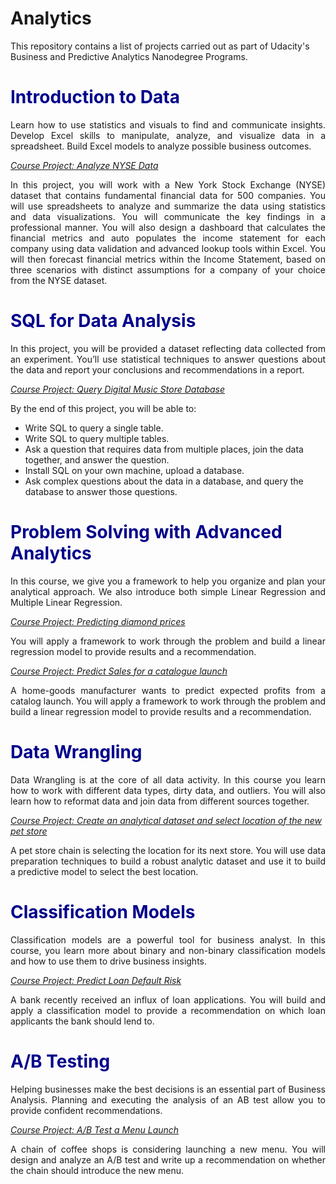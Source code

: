 # Analytics
This repository contains a list of projects carried out as part of Udacity's Business and Predictive Analytics Nanodegree Programs.
<h1 STYLE="color:DarkBlue;">
<b> Introduction to Data </b>
</h1>

<p align="justify">
Learn how to use statistics and visuals to find and communicate insights. Develop Excel skills to manipulate, analyze, and visualize data in a spreadsheet. Build Excel models to analyze possible business outcomes.
</p>

<i><a href="https://github.com/GitVroni/Analytics/blob/main/Descriptive%20statistics.pdf">Course Project: Analyze NYSE Data</a></i>

<p align="justify">
In this project, you will work with a New York Stock Exchange (NYSE) dataset that contains fundamental financial data for 500 companies. You will use spreadsheets to analyze and summarize the data using statistics and data visualizations. You will communicate the key findings in a professional manner. You will also design a dashboard that calculates the financial metrics and auto populates the income statement for each company using data validation and advanced lookup tools within Excel. You will then forecast financial metrics within the Income Statement, based on three scenarios with distinct assumptions for a company of your choice from the NYSE dataset. 
</p>
<h1 STYLE="color:DarkBlue;">
<b> SQL for Data Analysis </b>
</h1>
<p align="justify">
In this project, you will be provided a dataset reflecting data collected from an experiment. You’ll use statistical techniques to answer questions about the data and report your conclusions and recommendations in a report.
</p>

<i><a href="https://github.com/GitVroni/Analytics/blob/main/SQL%20Project%20Presentation.pdf">Course Project: Query Digital Music Store Database</a></i>

By the end of this project, you will be able to:       
<ul>
<li>Write SQL to query a single table.</li>
<li>Write SQL to query multiple tables.</li>
<li>Ask a question that requires data from multiple places, join the data together, and answer the question.</li>    
<li>Install SQL on your own machine, upload a database.</li> 
<li>Ask complex questions about the data in a database, and query the database to answer those questions.</li> 
</ul>
  
<h1 STYLE="color:DarkBlue;">
<b> Problem Solving with Advanced Analytics </b>
</h1>
<p align="justify">
In this course, we give you a framework to help you organize and plan your analytical approach. We also introduce both simple Linear Regression and Multiple Linear Regression.
</p>

<i><a href="https://github.com/GitVroni/Analytics/blob/main/Predicting%20Diamond%20Prices.pdf">Course Project: Predicting diamond prices</a></i>

<p align="justify">
You will apply a framework to work through the problem and build a linear regression model to provide results and a recommendation. 
</p>

<i><a href="https://github.com/GitVroni/Analytics/blob/main/Predicting%20Catalog%20Demand.pdf">Course Project: Predict Sales for a catalogue launch</a></i>
<p align="justify">
A home-goods manufacturer wants to predict expected profits from a catalog launch. You will apply a framework to work through the problem and build a linear regression model to provide results and a recommendation.
</p>
<h1 STYLE="color:DarkBlue;">
<b> Data Wrangling </b>
</h1>
<p align="justify">
Data Wrangling is at the core of all data activity. In this course you learn how to work with different data types, dirty data, and outliers. You will also learn how to reformat data and join data from different sources together.
</p>

<i> <a href="https://github.com/GitVroni/Analytics/blob/main/Predicting%20Pet%20Store%20Location.pdf">Course Project: Create an analytical dataset and select location of the new pet store</a></i>
<p align="justify">
A pet store chain is selecting the location for its next store. You will use data preparation techniques to build a robust analytic dataset and use it to build a predictive model to select the best location.
</p>

<h1 STYLE="color:DarkBlue;">
<b> Classification Models </b>
</h1>
<p align="justify">
Classification models are a powerful tool for business analyst. In this course, you learn more about binary and non-binary classification models and how to use them to drive business insights.
  </p>
  
<i> <a href="https://github.com/GitVroni/Analytics/blob/main/Predicting%20Default%20Risk.pdf">Course Project: Predict Loan Default Risk</a></i>
<p align="justify">
A bank recently received an influx of loan applications. You will build and apply a classification model to provide a recommendation on which loan applicants the bank should lend to.
</p>

<h1 STYLE="color:DarkBlue;">
<b> A/B Testing </b>
</h1>
<p align="justify">
  Helping businesses make the best decisions is an essential part of Business Analysis. Planning and executing the analysis of an AB test allow you to provide confident recommendations.
</p>

<i> <a href=https://github.com/GitVroni/Analytics/blob/main/Analyzing%20a%20Market%20Test.pdf>Course Project: A/B Test a Menu Launch</a></i>
<p align="justify">
A chain of coffee shops is considering launching a new menu. You will design and analyze an A/B test and write up a recommendation on whether the chain should introduce the new menu.
</p>

